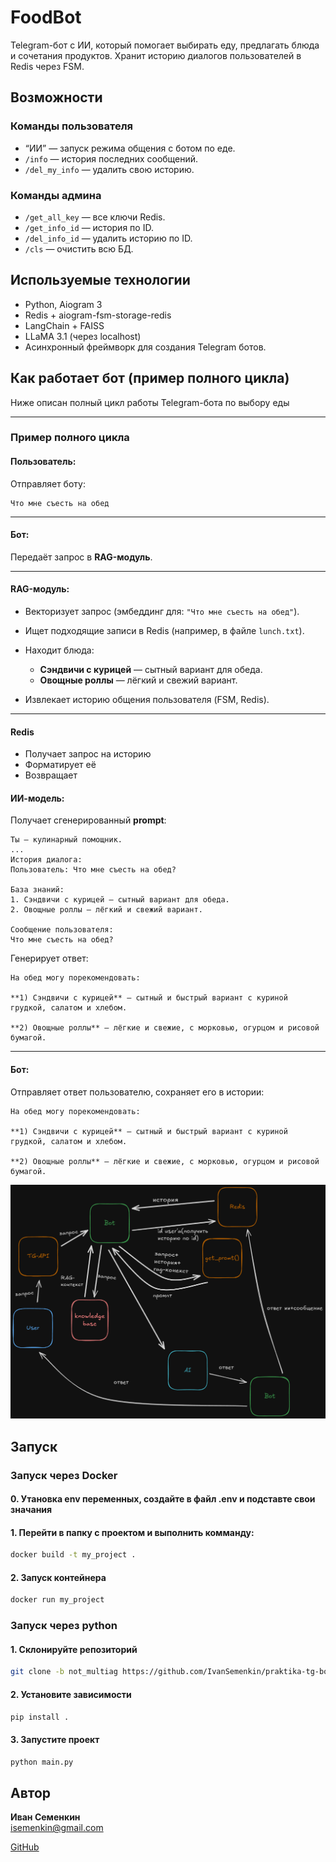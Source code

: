 # FoodBot

Telegram-бот с ИИ, который помогает выбирать еду, предлагать блюда и сочетания продуктов. Хранит историю диалогов пользователей в Redis через FSM.

## Возможности

### Команды пользователя

* “ИИ” — запуск режима общения с ботом по еде.
* `/info` — история последних сообщений.
* `/del_my_info` — удалить свою историю.

### Команды админа

* `/get_all_key` — все ключи Redis.
* `/get_info_id` — история по ID.
* `/del_info_id` — удалить историю по ID.
* `/cls` — очистить всю БД.

## Используемые технологии

* Python, Aiogram 3
* Redis + aiogram-fsm-storage-redis
* LangChain + FAISS
* LLaMA 3.1 (через localhost)
* Асинхронный фреймворк для создания Telegram ботов.


## Как работает бот (пример полного цикла)

Ниже описан полный цикл работы Telegram-бота по выбору еды

---

### Пример полного цикла

#### Пользователь:

Отправляет боту:

```text
Что мне съесть на обед
```

---

#### Бот:

Передаёт запрос в **RAG-модуль**.

---

#### RAG-модуль:

* Векторизует запрос (эмбеддинг для: `"Что мне съесть на обед"`).
* Ищет подходящие записи в Redis (например, в файле `lunch.txt`).
* Находит блюда:

  * **Сэндвичи с курицей** — сытный вариант для обеда.
  * **Овощные роллы** — лёгкий и свежий вариант.
* Извлекает историю общения пользователя (FSM, Redis).

---

#### Redis
* Получает запрос на историю
* Форматирует её
* Возвращает

#### ИИ-модель:

Получает сгенерированный **prompt**:

```text
Ты — кулинарный помощник.
...
История диалога:
Пользователь: Что мне съесть на обед?

База знаний:
1. Сэндвичи с курицей — сытный вариант для обеда.
2. Овощные роллы — лёгкий и свежий вариант.

Сообщение пользователя:
Что мне съесть на обед?
```

Генерирует ответ:

```text
На обед могу порекомендовать:

**1) Сэндвичи с курицей** — сытный и быстрый вариант с куриной грудкой, салатом и хлебом.

**2) Овощные роллы** — лёгкие и свежие, с морковью, огурцом и рисовой бумагой.
```

---

#### Бот:

Отправляет ответ пользователю, сохраняет его в истории:

```text
На обед могу порекомендовать:

**1) Сэндвичи с курицей** — сытный и быстрый вариант с куриной грудкой, салатом и хлебом.

**2) Овощные роллы** — лёгкие и свежие, с морковью, огурцом и рисовой бумагой.
```
![Схема полного цикла](/docs/img/Безымянный-2025-07-05-2026.png)


## Запуск

### Запуск через Docker

#### 0. Утановка env переменных, создайте в файл .env и подставте свои значания


#### 1. Перейти в папку с проектом и выполнить комманду:
```bash
docker build -t my_project .
```

#### 2. Запуск контейнера
```bash
docker run my_project
```
### Запуск через python

#### 1. Склонируйте репозиторий 
```bash
git clone -b not_multiag https://github.com/IvanSemenkin/praktika-tg-bot-restauran.git
```
#### 2. Установите зависимости 
```bash
pip install .
```
#### 3. Запустите проект
```bash
python main.py
```

## Автор

**Иван Семенкин**  
[isemenkin@gmail.com](mailto:isemenkin@gmail.com)

[GitHub](https://github.com/IvanSemenkin)







